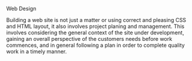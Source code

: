 Web Design

Building a web site is not just a matter or using correct and pleasing CSS and HTML layout, it also involves project planing and management. This involves considering the general context of the site under development, gaining an overall perspective of the customers needs before work commences, and in general following a plan in order to complete quality work in a timely manner.